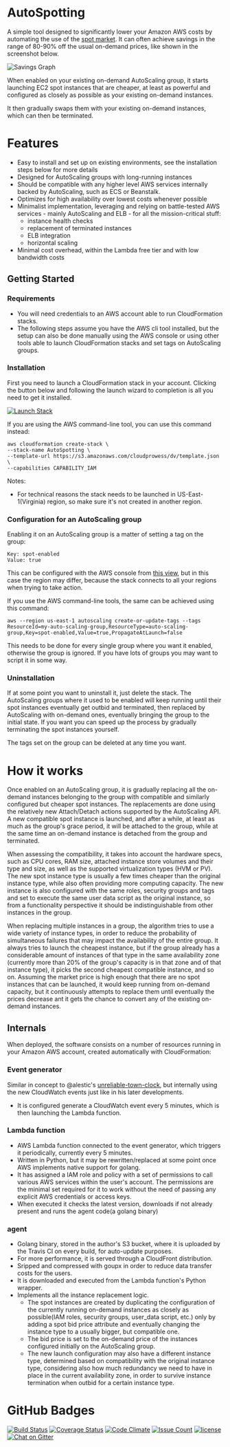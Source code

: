 # AutoSpotting #

A simple tool designed to significantly lower your Amazon AWS costs by
automating the use of the [spot market](https://aws.amazon.com/ec2/spot). It can
often achieve savings in the range of 80-90% off the usual on-demand prices,
like shown in the screenshot below.

![Savings Graph](https://cdn.cloudprowess.com/images/autospotting-savings.png)

When enabled on your existing on-demand AutoScaling group, it starts launching
EC2 spot instances that are cheaper, at least as powerful and configured as
closely as possible as your existing on-demand instances.

It then gradually swaps them with your existing on-demand instances, which can
then be terminated.

# Features

* Easy to install and set up on existing environments, see the installation
  steps below for more details
* Designed for AutoScaling groups with long-running instances
* Should be compatible with any higher level AWS services internally backed by
  AutoScaling, such as ECS or Beanstalk.
* Optimizes for high availability over lowest costs whenever possible
* Minimalist implementation, leveraging and relying on battle-tested AWS
  services - mainly AutoScaling and ELB - for all the mission-critical stuff:
  * instance health checks
  * replacement of terminated instances
  * ELB integration
  * horizontal scaling
* Minimal cost overhead, within the Lambda free tier and with low bandwidth costs

## Getting Started ##

### Requirements ###
* You will need credentials to an AWS account able to run CloudFormation stacks.
* The following steps assume you have the AWS cli tool installed, but the setup
  can also be done manually using the AWS console or using other tools able to
  launch CloudFormation stacks and set tags on AutoScaling groups.

### Installation ###

First you need to launch a CloudFormation stack in your account. Clicking the
button below and following the launch wizard to completion is all you need to
get it installed.

[![Launch Stack](https://s3.amazonaws.com/cloudformation-examples/cloudformation-launch-stack.png)](https://console.aws.amazon.com/cloudformation/home?region=us-east-1#/stacks/new?stackName=AutoSpotting&templateURL=https://s3.amazonaws.com/cloudprowess/dv/template.json)

If you are using the AWS command-line tool, you can use this command instead:

    aws cloudformation create-stack \
    --stack-name AutoSpotting \
    --template-url https://s3.amazonaws.com/cloudprowess/dv/template.json \
    --capabilities CAPABILITY_IAM

Notes:

* For technical reasons the stack needs to be launched in US-East-1(Virginia)
  region, so make sure it's not created in another region.

### Configuration for an AutoScaling group ###

Enabling it on an AutoScaling group is a matter of setting a tag on the group:

    Key: spot-enabled
    Value: true

This can be configured with the AWS console from [this view](https://console.aws.amazon.com/ec2/autoscaling/home?region=us-east-1#AutoScalingGroups:view=details),
but in this case the region may differ, because the stack connects to all your
regions when trying to take action.

If you use the AWS command-line tools, the same can be achieved using this
command:

    aws --region us-east-1 autoscaling create-or-update-tags --tags ResourceId=my-auto-scaling-group,ResourceType=auto-scaling-group,Key=spot-enabled,Value=true,PropagateAtLaunch=false

This needs to be done for every single group where you want it enabled,
otherwise the group is ignored. If you have lots of groups you may want to
script it in some way.

### Uninstallation ###

If at some point you want to uninstall it, just delete the stack. The
AutoScaling groups where it used to be enabled will keep running until their
spot instances eventually get outbid and terminated, then replaced by
AutoScaling with on-demand ones, eventually bringing the group to the initial
state. If you want you can speed up the process by gradually terminating the
spot instances yourself.

The tags set on the group can be deleted at any time you want.


# How it works

Once enabled on an AutoScaling group, it is gradually replacing all the
on-demand instances belonging to the group with compatible and similarly
configured but cheaper spot instances. The replacements are done using the
relatively new Attach/Detach actions supported by the AutoScaling API. A new
compatible spot instance is launched, and after a while, at least as much as the
group's grace period, it will be attached to the group, while at the same time
an on-demand instance is detached from the group and terminated.

When assessing the compatibility, it takes into account the hardware specs, such
as CPU cores, RAM size, attached instance store volumes and their type and size,
as well as the supported virtualization types (HVM or PV). The new spot instance
type is usually a few times cheaper than the original instance type, while also
often providing more computing capacity. The new instance is also configured
with the same roles, security groups and tags and set to execute the same user
data script as the original instance, so from a functionality perspective it
should be indistinguishable from other instances in the group.

When replacing multiple instances in a group, the algorithm tries to use a wide
variety of instance types, in order to reduce the probability of simultaneous
failures that may impact the availability of the entire group. It always tries
to launch the cheapest instance, but if the group already has a considerable
amount of instances of that type in the same availability zone (currently more
than 20% of the group's capacity is in that zone and of that instance type), it
picks the second cheapest compatible instance, and so on. Assuming the market
price is high enough that there are no spot instances that can be launched, it
would keep running from on-demand capacity, but it continuously attempts to
replace them until eventually the prices decrease ant it gets the chance to
convert any of the existing on-demand instances.


## Internals ##

When deployed, the software consists on a number of resources running in your
Amazon AWS account, created automatically with CloudFormation:

### Event generator ###

Similar in concept to @alestic's [unreliable-town-clock](https://alestic.com/2015/05/aws-lambda-recurring-schedule/),
but internally using the new CloudWatch events just like in his later
developments.
* It is configured generate a CloudWatch event every 5 minutes, which is then
  launching the Lambda function.

### Lambda function ###
* AWS Lambda function connected to the event generator, which triggers it
  periodically, currently every 5 minutes.
* Written in Python, but it may be rewritten/replaced at some point
  once AWS implements native support for golang.
* It has assigned a IAM role and policy with a set of permissions to call
  various AWS services within the user's account. The permissions are the
  minimal set required for it to work without the need of passing any explicit
  AWS credentials or access keys.
* When executed it checks the latest version, downloads if not already present
  and runs the agent code(a golang binary)

### agent ###

* Golang binary, stored in the author's S3 bucket, where it is uploaded by the
  Travis CI on every build, for auto-update purposes.
* For more performance, it is served through a CloudFront distribution.
* Sripped and compressed with goupx in order to reduce data transfer costs for
  the users.
* It is downloaded and executed from the Lambda function's Python wrapper.
* Implements all the instance replacement logic.
  * The spot instances are created by duplicating the configuration of the
    currently running on-demand instances as closely as possible(IAM roles,
    security groups, user_data script, etc.) only by adding a spot bid price
    attribute and eventually changing the instance type to a usually bigger, but
    compatible one.
  * The bid price is set to the on-demand price of the instances configured
    initially on the AutoScaling group.
  * The new launch configuration may also have a different instance type,
    determined based on compatibility with the original instance type,
    considering also how much redundancy we need to have in place in the current
    availability zone, in order to survive instance termination when outbid for
    a certain instance type.

# GitHub Badges

[![Build Status](https://travis-ci.org/cristim/autospotting.svg?branch=master)](https://travis-ci.org/cristim/autospotting)
[![Coverage Status](https://coveralls.io/repos/github/cristim/autospotting/badge.svg?branch=master)](https://coveralls.io/github/cristim/autospotting?branch=master)
[![Code Climate](https://codeclimate.com/github/cristim/autospotting/badges/gpa.svg)](https://codeclimate.com/github/cristim/autospotting)
[![Issue Count](https://codeclimate.com/github/cristim/autospotting/badges/issue_count.svg)](https://codeclimate.com/github/cristim/autospotting)
[![license](https://img.shields.io/github/license/mashape/apistatus.svg?maxAge=2592000)]()
[![Chat on Gitter](https://badges.gitter.im/cristim/autospotting.svg)](https://gitter.im/cristim/autospotting?utm_source=badge&utm_medium=badge&utm_campaign=pr-badge)